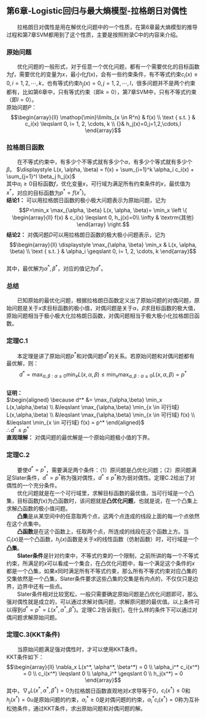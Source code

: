﻿## 第6章-Logistic回归与最大熵模型-拉格朗日对偶性
&emsp;&emsp;拉格朗日对偶性是用在解优化问题中的一个性质，在第6章最大熵模型的推导过程和第7章SVM都用到了这个性质，主要是按照附录C中的内容来介绍。

### 原始问题
&emsp;&emsp;优化问题的一般形式，对于任意一个优化问题，都有一个需要优化的目标函数为$f$，需要优化的变量为$x$，最小化$f(x)$，会有一些约束条件，有不等式约束$c_i(x) \leqslant 0, i= 1, 2, \cdots, k$，也有等式约束$h_j(x)=0,j=1,2,\cdots,l$，很多问题并不是两个约束都有，比如第6章中，只有等式约束（即$k=0$），第7章SVM中，只有不等式约束（即$l=0$）。  
原始问题$P$：$$\begin{array}{ll}
\mathop{\min}\limits_{x \in R^n} & f(x) \\ 
\text { s.t. } & c_i(x) \leqslant 0, i= 1, 2, \cdots, k \\ 
{}& h_j(x)=0,j=1,2,\cdots,l
\end{array}$$  

### 拉格朗日函数
&emsp;&emsp;在不等式约束中，有多少个不等式就有多少个$\alpha$，有多少个等式就有多少个$\beta$。
$\displaystyle L(x, \alpha, \beta) = f(x) + \sum_{i=1}^k \alpha_i c_i(x) + \sum_{j=1}^l \beta_j h_j(x)$  
其中$\alpha_i \geqslant 0$目标函数$f$，优化变量$x$，可行域为满足所有约束条件的$x$，最优值为$x^*$，对应的目标函数为$p^*=f(x^*)$。  
**结论1：** 可以用拉格朗日函数的极小极大问题表示为原始问题，记为$$P=\min_x \max_{\alpha, \beta} L(x, \alpha, \beta)= \min_x \left \{ \begin{array}{ll} f(x) & c_i(x) \leqslant 0, h_j(x)=0\\
\infty & \textrm{其他}
\end{array}  \right.$$
**结论2：** 对偶问题$D$可以用拉格朗日函数的极大极小问题表示，记为$$\begin{array}{ll}
\displaystyle \max_{\alpha, \beta} \min_x & L(x, \alpha, \beta) \\ 
\text { s.t. } & \alpha_i \geqslant 0, i= 1, 2, \cdots, k
\end{array}$$  
其中，最优解为$\alpha^*,\beta^*$，对应的值记为$d^*$。

### 总结
&emsp;&emsp;已知原始的最优化问题，根据拉格朗日函数定义出了原始问题的对偶问题，原始问题是关于$x$求目标函数的极小值，对偶问题是关于$\alpha，\beta$求目标函数的极大值，原始问题相当于极小极大化拉格朗日函数，对偶问题相当于极大极小化拉格朗日函数。

### 定理C.1
&emsp;&emsp;本定理是讲了原始问题$p^*$和对偶问题$d^*$的关系。若原始问题和对偶问题都有最优解，则：$$d^*=\max_{\alpha,\beta:\alpha \geqslant 0} \min_x L(x,\alpha,\beta) \leqslant \min_x \max_{\alpha,\beta:\alpha \geqslant 0} L(x, \alpha,\beta) = p^*$$  
**证明：**  
$\begin{aligned} \because d^*
&= \max_{\alpha,\beta} \min_x L(x,\alpha,\beta) \\ 
&\leqslant \max_{\alpha,\beta} \min_{x \in 可行域} L(x,\alpha,\beta) \\
&\leqslant \max_{\alpha,\beta} \min_{x \in 可行域} f(x) \\
&\leqslant \min_{x \in 可行域} f(x) = p^*
\end{aligned}$  
$\therefore d^* \leqslant p^*$  
**直观理解：**  对偶问题的最优解是一个原始问题极小值的下界。  

### 定理C.2  
&emsp;&emsp;要使$d^*=p^*$，需要满足两个条件：（1）原问题是凸优化问题；（2）原问题满足Slater条件，$d^*=p^*$称为强对偶性，$d^* \leqslant p^*$称为弱对偶性。定理C.2给出了对偶性的一个充分条件。  
&emsp;&emsp;优化问题就是在一个可行域里，求解目标函数的最优值，当可行域是一个凸集，目标函数$f(x)$为凸函数时，该问题就是**凸优化问题**，也就是说，在一个凸集上求解凸函数的极小值问题。  
&emsp;&emsp;**凸集**是从某空间中的任意取两个点，这两个点连成的线段上面的每一个点依然在这个点集中。  
&emsp;&emsp;**凸函数**是在这个函数上，任取两个点，所连成的线段在这个函数上方。当$C_i(x)$是一个凸函数，$h_j(x)$函数是关于$x$的线性函数（仿射函数）时，可行域是一个**凸集**。  
&emsp;&emsp;**Slater条件**是针对约束中，不等式约束的一个限制，之前所讲的每一个不等式约束，所满足的$x$可以看成一个集合，在凸优化问题中，每一个满足这个条件的$x$都是一个凸集，如果$x$同时满足所有不等式约束，那么所有不等式约束对应凸集的交集依然是一个凸集，Slater条件要求这些凸集的交集是有内点的，不仅仅只是边界，边界中还有一些点。  
&emsp;&emsp;Slater条件相对比较宽松，一般只需要确定原始问题是凸优化问题即可，那么强对偶性就是成立的，可以通过求解对偶问题，求解原问题的最优值。以上条件可以得到$d^*=p^*=L(x^*,\alpha^*,\beta^*)$。定理C.2告诉我们，在什么样的条件下可以通过对偶问题求解原始问题。  

### 定理C.3(KKT条件)
&emsp;&emsp;当原始问题满足强对偶性时，才可以使用KKT条件。  
KKT条件如下：$$\begin{array}{ll} 
\nabla_x L(x^*, \alpha^*, \beta^*) = 0 \\
\alpha_i^* c_i(x^*) = 0 \\
c_i(x^*) \leqslant 0 \\
\alpha_i^* \geqslant 0 \\
h_j(x^*) = 0
\end{array}$$
其中，$\nabla_x L(x^*, \alpha^*, \beta^*) = 0$为拉格朗日函数直观地对$x$求导等于0，$c_i(x^*) \leqslant 0$和$h_j(x^*) = 0$u是原始问题的约束，$\alpha_i^* \geqslant 0$是对偶问题的约束，$\alpha_i^* c_i(x^*) = 0$称为互补松弛条件，通过KKT条件，求出原始问题和对偶问题的解。
